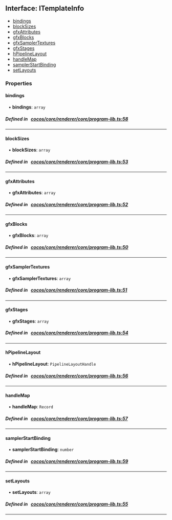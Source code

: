 ## Interface: ITemplateInfo

- [bindings](#bindings)
- [blockSizes](#blockSizes)
- [gfxAttributes](#gfxAttributes)
- [gfxBlocks](#gfxBlocks)
- [gfxSamplerTextures](#gfxSamplerTextures)
- [gfxStages](#gfxStages)
- [hPipelineLayout](#hPipelineLayout)
- [handleMap](#handleMap)
- [samplerStartBinding](#samplerStartBinding)
- [setLayouts](#setLayouts)

### Properties

#### bindings

<div style="margin-left: 10px;">


• **bindings**: ``array``

</div>


##### Defined in &nbsp;   [cocos/core/renderer/core/program-lib.ts:58](https://github.com/cocos-creator/engine/blob/c7bf6b8a9/cocos/core/renderer/core/program-lib.ts#L58)&nbsp;

___
#### blockSizes

<div style="margin-left: 10px;">


• **blockSizes**: ``array``

</div>


##### Defined in &nbsp;   [cocos/core/renderer/core/program-lib.ts:53](https://github.com/cocos-creator/engine/blob/c7bf6b8a9/cocos/core/renderer/core/program-lib.ts#L53)&nbsp;

___
#### gfxAttributes

<div style="margin-left: 10px;">


• **gfxAttributes**: ``array``

</div>


##### Defined in &nbsp;   [cocos/core/renderer/core/program-lib.ts:52](https://github.com/cocos-creator/engine/blob/c7bf6b8a9/cocos/core/renderer/core/program-lib.ts#L52)&nbsp;

___
#### gfxBlocks

<div style="margin-left: 10px;">


• **gfxBlocks**: ``array``

</div>


##### Defined in &nbsp;   [cocos/core/renderer/core/program-lib.ts:50](https://github.com/cocos-creator/engine/blob/c7bf6b8a9/cocos/core/renderer/core/program-lib.ts#L50)&nbsp;

___
#### gfxSamplerTextures

<div style="margin-left: 10px;">


• **gfxSamplerTextures**: ``array``

</div>


##### Defined in &nbsp;   [cocos/core/renderer/core/program-lib.ts:51](https://github.com/cocos-creator/engine/blob/c7bf6b8a9/cocos/core/renderer/core/program-lib.ts#L51)&nbsp;

___
#### gfxStages

<div style="margin-left: 10px;">


• **gfxStages**: ``array``

</div>


##### Defined in &nbsp;   [cocos/core/renderer/core/program-lib.ts:54](https://github.com/cocos-creator/engine/blob/c7bf6b8a9/cocos/core/renderer/core/program-lib.ts#L54)&nbsp;

___
#### hPipelineLayout

<div style="margin-left: 10px;">


• **hPipelineLayout**: ``PipelineLayoutHandle``

</div>


##### Defined in &nbsp;   [cocos/core/renderer/core/program-lib.ts:56](https://github.com/cocos-creator/engine/blob/c7bf6b8a9/cocos/core/renderer/core/program-lib.ts#L56)&nbsp;

___
#### handleMap

<div style="margin-left: 10px;">


• **handleMap**: ``Record``

</div>


##### Defined in &nbsp;   [cocos/core/renderer/core/program-lib.ts:57](https://github.com/cocos-creator/engine/blob/c7bf6b8a9/cocos/core/renderer/core/program-lib.ts#L57)&nbsp;

___
#### samplerStartBinding

<div style="margin-left: 10px;">


• **samplerStartBinding**: ``number``

</div>


##### Defined in &nbsp;   [cocos/core/renderer/core/program-lib.ts:59](https://github.com/cocos-creator/engine/blob/c7bf6b8a9/cocos/core/renderer/core/program-lib.ts#L59)&nbsp;

___
#### setLayouts

<div style="margin-left: 10px;">


• **setLayouts**: ``array``

</div>


##### Defined in &nbsp;   [cocos/core/renderer/core/program-lib.ts:55](https://github.com/cocos-creator/engine/blob/c7bf6b8a9/cocos/core/renderer/core/program-lib.ts#L55)&nbsp;

___
